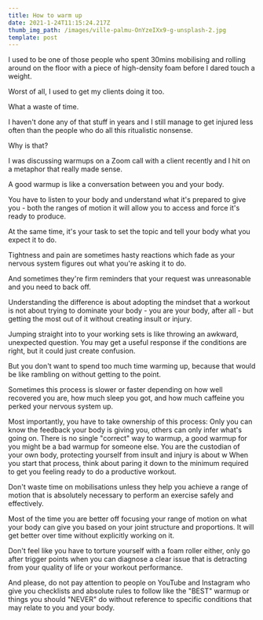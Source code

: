 ```yaml
---
title: How to warm up
date: 2021-1-24T11:15:24.217Z
thumb_img_path: /images/ville-palmu-OnYzeIXx9-g-unsplash-2.jpg
template: post
---
```

I used to be one of those people who spent 30mins mobilising and rolling around on the floor with a piece of high-density foam before I dared touch a weight.

Worst of all, I used to get my clients doing it too.

What a waste of time.

I haven't done any of that stuff in years and I still manage to get injured less often than the people who do all this ritualistic nonsense.

Why is that?

I was discussing warmups on a Zoom call with a client recently and I hit on a metaphor that really made sense.

A good warmup is like a conversation between you and your body.

You have to listen to your body and understand what it's prepared to give you - both the ranges of motion it will allow you to access and force it's ready to produce.

At the same time, it's your task to set the topic and tell your body what you expect it to do.

Tightness and pain are sometimes hasty reactions which fade as your nervous system figures out what you're asking it to do.

And sometimes they're firm reminders that your request was unreasonable and you need to back off.

Understanding the difference is about adopting the mindset that a workout is not about trying to dominate your body - you are your body, after all - but getting the most out of it without creating insult or injury.

Jumping straight into to your working sets is like throwing an awkward, unexpected question. You may get a useful response if the conditions are right, but it could just create confusion.

But you don't want to spend too much time warming up, because that would be like rambling on without getting to the point.

Sometimes this process is slower or faster depending on how well recovered you are, how much sleep you got, and how much caffeine you perked your nervous system up.

Most importantly, you have to take ownership of this process:
Only you can know the feedback your body is giving you, others can only infer what's going on.
There is no single "correct" way to warmup, a good warmup for you might be a bad warmup for someone else.
You are the custodian of your own body, protecting yourself from insult and injury is about w
When you start that process, think about paring it down to the minimum required to get you feeling ready to do a productive workout.

Don't waste time on mobilisations unless they help you achieve a range of motion that is absolutely necessary to perform an exercise safely and effectively.

Most of the time you are better off focusing your range of motion on what your body can give you based on your joint structure and proportions. It will get better over time without explicitly working on it.

Don't feel like you have to torture yourself with a foam roller either, only go after trigger points when you can diagnose a clear issue that is detracting from your quality of life or your workout performance.

And please, do not pay attention to people on YouTube and Instagram who give you checklists and absolute rules to follow like the "BEST" warmup or things you should "NEVER" do without reference to specific conditions that may relate to you and your body.
